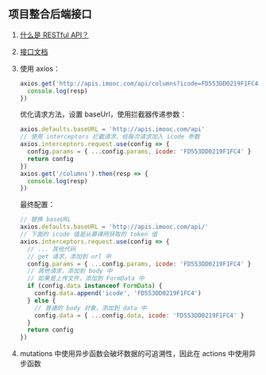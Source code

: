 ## 项目整合后端接口

1. [什么是 RESTful API？](http://www.ruanyifeng.com/blog/2014/05/restful_api.html)

2. [接口文档](http://api.vikingship.xyz)

3. 使用 axios：

   ```js
   axios.get('http://apis.imooc.com/api/columns?icode=FD553DD0219F1FC4').then(resp => {
     console.log(resp)
   })
   ```

   优化请求方法，设置 baseUrl，使用拦截器传递参数：

   ```js
   axios.defaults.baseURL = 'http://apis.imooc.com/api'
   // 使用 interceptors 拦截请求，给每次请求加入 icode 参数
   axios.interceptors.request.use(config => {
     config.params = { ...config.params, icode: 'FD553DD0219F1FC4' }
     return config
   })
   axios.get('/columns').then(resp => {
     console.log(resp)
   })
   ```

   最终配置：

   ```js
   // 替换 baseURL
   axios.defaults.baseURL = 'http://apis.imooc.com/api/'
   // 下面的 icode 值是从慕课网获取的 token 值
   axios.interceptors.request.use(config => {
     // ... 其他代码
     // get 请求，添加到 url 中
     config.params = { ...config.params, icode: 'FD553DD0219F1FC4' }
     // 其他请求，添加到 body 中
     // 如果是上传文件，添加到 FormData 中
     if (config.data instanceof FormData) {
       config.data.append('icode', 'FD553DD0219F1FC4')
     } else {
       // 普通的 body 对象，添加到 data 中
       config.data = { ...config.data, icode: 'FD553DD0219F1FC4' }
     }
     return config
   })
   ```

4. mutations 中使用异步函数会破坏数据的可追溯性，因此在 actions 中使用异步函数

